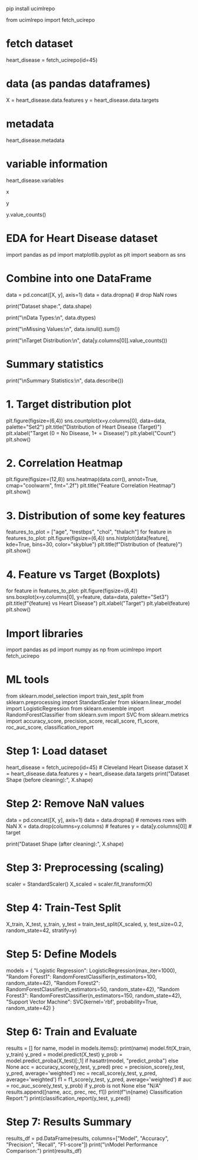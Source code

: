 pip install ucimlrepo

from ucimlrepo import fetch_ucirepo
# fetch dataset
heart_disease = fetch_ucirepo(id=45)
# data (as pandas dataframes)
X = heart_disease.data.features
y = heart_disease.data.targets

# metadata
heart_disease.metadata

# variable information
heart_disease.variables

x

y

y.value_counts()

# EDA for Heart Disease dataset
import pandas as pd
import matplotlib.pyplot as plt
import seaborn as sns

# Combine into one DataFrame
data = pd.concat([X, y], axis=1)
data = data.dropna()  # drop NaN rows

print("Dataset shape:", data.shape)

print("\nData Types:\n", data.dtypes)

print("\nMissing Values:\n", data.isnull().sum())

print("\nTarget Distribution:\n", data[y.columns[0]].value_counts())

# Summary statistics
print("\nSummary Statistics:\n", data.describe())

# 1. Target distribution plot
plt.figure(figsize=(6,4))
sns.countplot(x=y.columns[0], data=data, palette="Set2")
plt.title("Distribution of Heart Disease (Target)")
plt.xlabel("Target (0 = No Disease, 1+ = Disease)")
plt.ylabel("Count")
plt.show()

# 2. Correlation Heatmap
plt.figure(figsize=(12,8))
sns.heatmap(data.corr(), annot=True, cmap="coolwarm", fmt=".2f")
plt.title("Feature Correlation Heatmap")
plt.show()

# 3. Distribution of some key features
features_to_plot = ["age", "trestbps", "chol", "thalach"]
for feature in features_to_plot:
    plt.figure(figsize=(6,4))
    sns.histplot(data[feature], kde=True, bins=30, color="skyblue")
    plt.title(f"Distribution of {feature}")
    plt.show()

# 4. Feature vs Target (Boxplots)
for feature in features_to_plot:
    plt.figure(figsize=(6,4))
    sns.boxplot(x=y.columns[0], y=feature, data=data, palette="Set3")
    plt.title(f"{feature} vs Heart Disease")
    plt.xlabel("Target")
    plt.ylabel(feature)
    plt.show()

# Import libraries
import pandas as pd
import numpy as np
from ucimlrepo import fetch_ucirepo

# ML tools
from sklearn.model_selection import train_test_split
from sklearn.preprocessing import StandardScaler
from sklearn.linear_model import LogisticRegression
from sklearn.ensemble import RandomForestClassifier
from sklearn.svm import SVC
from sklearn.metrics import accuracy_score, precision_score, recall_score, f1_score, roc_auc_score, classification_report

# Step 1: Load dataset
heart_disease = fetch_ucirepo(id=45)   # Cleveland Heart Disease dataset
X = heart_disease.data.features
y = heart_disease.data.targets
print("Dataset Shape (before cleaning):", X.shape)

# Step 2: Remove NaN values
data = pd.concat([X, y], axis=1)
data = data.dropna()   # removes rows with NaN
X = data.drop(columns=y.columns)  # features
y = data[y.columns[0]]            # target

print("Dataset Shape (after cleaning):", X.shape)

# Step 3: Preprocessing (scaling)
scaler = StandardScaler()
X_scaled = scaler.fit_transform(X)

# Step 4: Train-Test Split
X_train, X_test, y_train, y_test = train_test_split(X_scaled, y, test_size=0.2, random_state=42, stratify=y)

# Step 5: Define Models
models = {
    "Logistic Regression": LogisticRegression(max_iter=1000),
    "Random Forest1": RandomForestClassifier(n_estimators=100, random_state=42),
    "Random Forest2": RandomForestClassifier(n_estimators=50, random_state=42),
    "Random Forest3": RandomForestClassifier(n_estimators=150, random_state=42),
    "Support Vector Machine": SVC(kernel='rbf', probability=True, random_state=42)
}

# Step 6: Train and Evaluate
results = []
for name, model in models.items():
    print(name)
    model.fit(X_train, y_train)
    y_pred = model.predict(X_test)
    y_prob = model.predict_proba(X_test)[:,1] if hasattr(model, "predict_proba") else None
    acc = accuracy_score(y_test, y_pred)
    prec = precision_score(y_test, y_pred, average='weighted')
    rec = recall_score(y_test, y_pred, average='weighted')
    f1 = f1_score(y_test, y_pred, average='weighted')
    # auc = roc_auc_score(y_test, y_prob) if y_prob is not None else "N/A"
    results.append([name, acc, prec, rec, f1])
    print(f"\n{name} Classification Report:")
    print(classification_report(y_test, y_pred))

# Step 7: Results Summary
results_df = pd.DataFrame(results, columns=["Model", "Accuracy", "Precision", "Recall", "F1-score"])
print("\nModel Performance Comparison:")
print(results_df)
